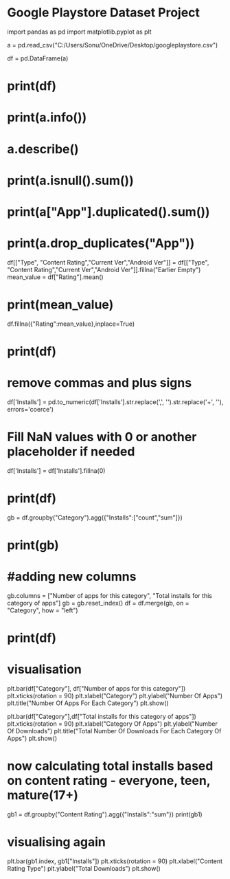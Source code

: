 # Google Playstore Dataset Project


import pandas as pd
import matplotlib.pyplot as plt

a = pd.read_csv("C:/Users/Sonu/OneDrive/Desktop/googleplaystore.csv")

df = pd.DataFrame(a)
# print(df)

# print(a.info())
# a.describe()
# print(a.isnull().sum())
# print(a["App"].duplicated().sum())
# print(a.drop_duplicates("App"))

df[["Type", "Content Rating","Current Ver","Android Ver"]] = df[["Type", "Content Rating","Current Ver","Android Ver"]].fillna("Earlier Empty")
mean_value = df["Rating"].mean()
# print(mean_value)

df.fillna({"Rating":mean_value},inplace=True)
# print(df)

# remove commas and plus signs
df['Installs'] = pd.to_numeric(df['Installs'].str.replace(',', '').str.replace('+', ''), errors='coerce')
# Fill NaN values with 0 or another placeholder if needed
df['Installs'] = df['Installs'].fillna(0)
# print(df)


gb = df.groupby("Category").agg({"Installs":["count","sum"]})
# print(gb)

# #adding new columns
gb.columns = ["Number of apps for this category", "Total installs for this category of apps"]
gb = gb.reset_index()
df = df.merge(gb, on = "Category", how = "left")
# print(df)

# visualisation
plt.bar(df["Category"], df["Number of apps for this category"])
plt.xticks(rotation = 90)
plt.xlabel("Category")
plt.ylabel("Number Of Apps")
plt.title("Number Of Apps For Each Category")
plt.show()




plt.bar(df["Category"],df["Total installs for this category of apps"])
plt.xticks(rotation = 90)
plt.xlabel("Category Of Apps")
plt.ylabel("Number Of Downloads")
plt.title("Total Number Of Downloads For Each Category Of Apps")
plt.show()


# now calculating total installs based on content rating - everyone, teen, mature(17+)

gb1 = df.groupby("Content Rating").agg({"Installs":"sum"})
print(gb1)


# visualising again
plt.bar(gb1.index, gb1["Installs"])
plt.xticks(rotation = 90)
plt.xlabel("Content Rating Type")
plt.ylabel("Total Downloads")
plt.show()
